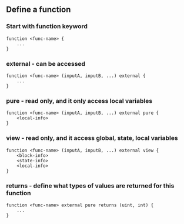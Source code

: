 ## Define a function

### Start with function keyword

```solidity
function <func-name> {
    ...
}
```
### external - can be accessed 

```solidity
function <func-name> (inputA, inputB, ...) external {
    ...
}
```

### pure - read only, and it only access local variables

```solidity
function <func-name> (inputA, inputB, ...) external pure {
    <local-info>
}
```

### view - read only, and it access global, state, local variables

```solidity
function <func-name> (inputA, inputB, ...) external view {
    <block-info>
    <state-info>
    <local-info>
}
```

### returns - define what types of values are returned for this function

```solidity
function <func-name> external pure returns (uint, int) {
    ...
}
```